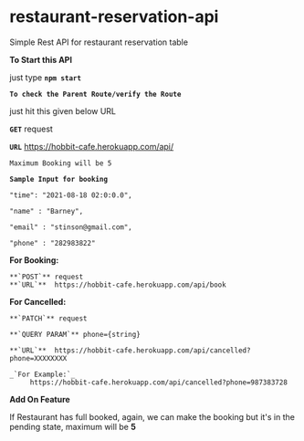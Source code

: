 # restaurant-reservation-api
Simple Rest API for restaurant reservation table


**To Start this API**

just type   **`npm start`**


**`To check the Parent Route/verify the Route`**

just hit this given below URL

**`GET`** request

**`URL`** https://hobbit-cafe.herokuapp.com/api/




`Maximum Booking will be 5 `


**`Sample Input for booking`**


    "time": "2021-08-18 02:0:0.0",
    
    "name" : "Barney",
    
    "email" : "stinson@gmail.com",
    
    "phone" : "282983822"


**For Booking:**

    **`POST`** request
    **`URL`**  https://hobbit-cafe.herokuapp.com/api/book

**For Cancelled:**
  
    **`PATCH`** request
  
    **`QUERY PARAM`** phone={string}
  
    **`URL`**  https://hobbit-cafe.herokuapp.com/api/cancelled?phone=XXXXXXXX
  
    _`For Example:`_ 
         https://hobbit-cafe.herokuapp.com/api/cancelled?phone=987383728
     
     


**Add On Feature**

   If Restaurant has full booked, again, we can make the booking but it's in the pending state, maximum will be **5**
